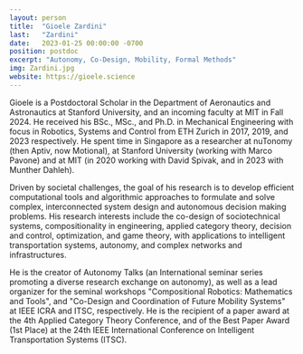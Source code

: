 ```yaml
---
layout: person
title:  "Gioele Zardini"
last:   "Zardini"
date:   2023-01-25 00:00:00 -0700
position: postdoc
excerpt: "Autonomy, Co-Design, Mobility, Formal Methods"
img: Zardini.jpg
website: https://gioele.science
---
```


Gioele is a Postdoctoral Scholar in the Department of Aeronautics and Astronautics at Stanford University, and an incoming faculty at MIT in Fall 2024. 
He received his BSc., MSc., and Ph.D. in Mechanical Engineering with focus in Robotics, Systems and Control from ETH Zurich in 2017, 2019, and 2023 respectively. 
He spent time in Singapore as a researcher at nuTonomy (then Aptiv, now Motional), at Stanford University (working with Marco Pavone) and at MIT (in 2020 working with David Spivak, and in 2023 with Munther Dahleh). 

Driven by societal challenges, the goal of his research is to develop efficient computational tools and algorithmic approaches to formulate and solve complex, interconnected system design and autonomous decision making problems. His research interests include the co-design of sociotechnical systems, compositionality in engineering, applied category theory, decision and control, optimization, and game theory, with applications to intelligent transportation systems, autonomy, and complex networks and infrastructures. 

He is the creator of Autonomy Talks (an International seminar series promoting a diverse research exchange on autonomy), as well as a lead organizer for the seminal workshops "Compositional Robotics: Mathematics and Tools", and "Co-Design and Coordination of Future Mobility Systems" at IEEE ICRA and ITSC, respectively. 
He is the recipient of a paper award at the 4th Applied Category Theory Conference, and of the Best Paper Award (1st Place) at the 24th IEEE International Conference on Intelligent Transportation Systems (ITSC).
